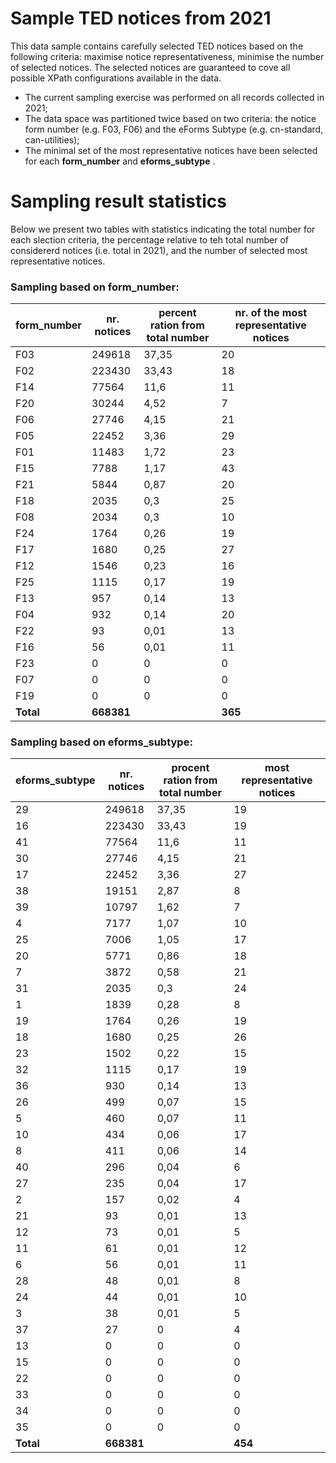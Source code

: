 # Sample TED notices from 2021

This data sample contains carefully selected TED notices based on the following criteria: maximise notice representativeness, minimise the number of selected notices. The selected notices are guaranteed to cove all possible XPath configurations available in the data. 

* The current sampling exercise was performed on all records collected in 2021;
* The data space was partitioned twice based on two criteria: the notice form number (e.g. F03, F06) and the eForms Subtype (e.g. cn-standard, can-utilities);
* The minimal set of the most representative notices have been selected for each **form_number** and **eforms_subtype** .

# Sampling result statistics 

Below we present two tables with statistics indicating the total number for each slection criteria, the percentage relative to teh total number of considererd notices (i.e. total in 2021), and the number of selected most representative notices.

### Sampling based on form_number:
| **form\_number** | **nr. notices** | **percent ration from total number** | **nr. of the most representative notices** |
| ------------ | ----------- | -------------------------------- |-----------------------------------------|
| F03          | 249618      | 37,35                            | 20                                      |
| F02          | 223430      | 33,43                            | 18                                      |
| F14          | 77564       | 11,6                             | 11                                      |
| F20          | 30244       | 4,52                             | 7                                       |
| F06          | 27746       | 4,15                             | 21                                      |
| F05          | 22452       | 3,36                             | 29                                      |
| F01          | 11483       | 1,72                             | 23                                      |
| F15          | 7788        | 1,17                             | 43                                      |
| F21          | 5844        | 0,87                             | 20                                      |
| F18          | 2035        | 0,3                              | 25                                      |
| F08          | 2034        | 0,3                              | 10                                      |
| F24          | 1764        | 0,26                             | 19                                      |
| F17          | 1680        | 0,25                             | 27                                      |
| F12          | 1546        | 0,23                             | 16                                      |
| F25          | 1115        | 0,17                             | 19                                      |
| F13          | 957         | 0,14                             | 13                                      |
| F04          | 932         | 0,14                             | 20                                      |
| F22          | 93          | 0,01                             | 13                                      |
| F16          | 56          | 0,01                             | 11                                      |
| F23          | 0           | 0                                | 0                                       |
| F07          | 0           | 0                                | 0                                       |
| F19          | 0           | 0                                | 0                                       |
| **Total**        | **668381**      |                                  | **365**                                 |


### Sampling based on eforms_subtype:
| eforms\_subtype | nr. notices | procent ration from total number | most representative notices |
| --------------- | ----------- | -------------------------------- | --------------------------- |
| 29              | 249618      | 37,35                            | 19                          |
| 16              | 223430      | 33,43                            | 19                          |
| 41              | 77564       | 11,6                             | 11                          |
| 30              | 27746       | 4,15                             | 21                          |
| 17              | 22452       | 3,36                             | 27                          |
| 38              | 19151       | 2,87                             | 8                           |
| 39              | 10797       | 1,62                             | 7                           |
| 4               | 7177        | 1,07                             | 10                          |
| 25              | 7006        | 1,05                             | 17                          |
| 20              | 5771        | 0,86                             | 18                          |
| 7               | 3872        | 0,58                             | 21                          |
| 31              | 2035        | 0,3                              | 24                          |
| 1               | 1839        | 0,28                             | 8                           |
| 19              | 1764        | 0,26                             | 19                          |
| 18              | 1680        | 0,25                             | 26                          |
| 23              | 1502        | 0,22                             | 15                          |
| 32              | 1115        | 0,17                             | 19                          |
| 36              | 930         | 0,14                             | 13                          |
| 26              | 499         | 0,07                             | 15                          |
| 5               | 460         | 0,07                             | 11                          |
| 10              | 434         | 0,06                             | 17                          |
| 8               | 411         | 0,06                             | 14                          |
| 40              | 296         | 0,04                             | 6                           |
| 27              | 235         | 0,04                             | 17                          |
| 2               | 157         | 0,02                             | 4                           |
| 21              | 93          | 0,01                             | 13                          |
| 12              | 73          | 0,01                             | 5                           |
| 11              | 61          | 0,01                             | 12                          |
| 6               | 56          | 0,01                             | 11                          |
| 28              | 48          | 0,01                             | 8                           |
| 24              | 44          | 0,01                             | 10                          |
| 3               | 38          | 0,01                             | 5                           |
| 37              | 27          | 0                                | 4                           |
| 13              | 0           | 0                                | 0                           |
| 15              | 0           | 0                                | 0                           |
| 22              | 0           | 0                                | 0                           |
| 33              | 0           | 0                                | 0                           |
| 34              | 0           | 0                                | 0                           |
| 35              | 0           | 0                                | 0                           |
| **Total**           | **668381**      |                                  | **454**                         |
